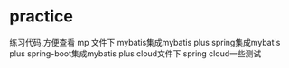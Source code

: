 # practice
练习代码,方便查看
mp 文件下 mybatis集成mybatis plus
         spring集成mybatis plus
         spring-boot集成mybatis plus
cloud文件下 spring cloud一些测试
